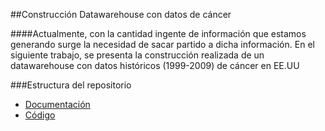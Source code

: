 ##Construcción Datawarehouse con datos de cáncer

####Actualmente, con la cantidad ingente de información que estamos generando surge la necesidad de sacar partido a dicha información. En el siguiente trabajo, se presenta la construcción realizada de un datawarehouse con datos históricos (1999-2009) de cáncer en EE.UU

###Estructura del repositorio

 - [Documentación](https://github.com/cesarca/datawarehouse/tree/master/documentacion)
 - [Código](https://github.com/cesarca/datawarehouse/tree/master/codigo)
